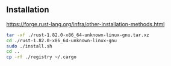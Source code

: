 
## Installation

https://forge.rust-lang.org/infra/other-installation-methods.html

```bash
tar -xf ./rust-1.82.0-x86_64-unknown-linux-gnu.tar.xz
cd ./rust-1.82.0-x86_64-unknown-linux-gnu
sudo ./install.sh
cd ..
cp -rf ./registry ~/.cargo
```
    
